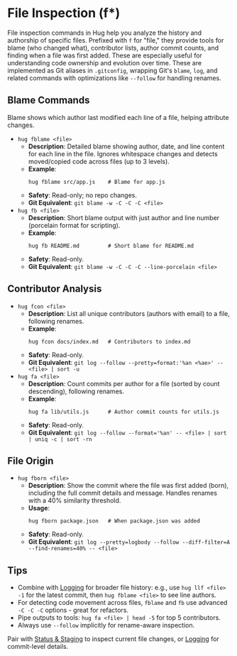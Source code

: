 # File Inspection (f*)
File inspection commands in Hug help you analyze the history and authorship of specific files. Prefixed with `f` for "file," they provide tools for blame (who
changed what), contributor lists, author commit counts, and finding when a file was first added. These are especially useful for understanding code ownership
and evolution over time.
These are implemented as Git aliases in `.gitconfig`, wrapping Git's `blame`, `log`, and related commands with optimizations like `--follow` for handling
renames.

## Blame Commands
Blame shows which author last modified each line of a file, helping attribute changes.
- `hug fblame <file>`
    - **Description**: Detailed blame showing author, date, and line content for each line in the file. Ignores whitespace changes and detects moved/copied code
      across files (up to 3 levels).
    - **Example**:
      ```
      hug fblame src/app.js    # Blame for app.js
      ```
    - **Safety**: Read-only; no repo changes.
    - **Git Equivalent**: `git blame -w -C -C -C <file>`
- `hug fb <file>`
    - **Description**: Short blame output with just author and line number (porcelain format for scripting).
    - **Example**:
      ```
      hug fb README.md         # Short blame for README.md
      ```
    - **Safety**: Read-only.
    - **Git Equivalent**: `git blame -w -C -C -C --line-porcelain <file>`

## Contributor Analysis
- `hug fcon <file>`
    - **Description**: List all unique contributors (authors with email) to a file, following renames.
    - **Example**:
      ```
      hug fcon docs/index.md   # Contributors to index.md
      ```
    - **Safety**: Read-only.
    - **Git Equivalent**: `git log --follow --pretty=format:'%an <%ae>' -- <file> | sort -u`
- `hug fa <file>`
    - **Description**: Count commits per author for a file (sorted by count descending), following renames.
    - **Example**:
      ```
      hug fa lib/utils.js      # Author commit counts for utils.js
      ```
    - **Safety**: Read-only.
    - **Git Equivalent**: `git log --follow --format='%an' -- <file> | sort | uniq -c | sort -rn`

## File Origin
- `hug fborn <file>`
    - **Description**: Show the commit where the file was first added (born), including the full commit details and message. Handles renames with a 40%
      similarity threshold.
    - **Usage**:
      ```
      hug fborn package.json   # When package.json was added
      ```
    - **Safety**: Read-only.
    - **Git Equivalent**: `git log --pretty=logbody --follow --diff-filter=A --find-renames=40% -- <file>`

## Tips
- Combine with [Logging](/commands/logging#file-inspection) for broader file history: e.g., use `hug llf <file> -1` for the latest commit, then `hug fblame <file>` to see line authors.
- For detecting code movement across files, `fblame` and `fb` use advanced `-C -C -C` options - great for refactors.
- Pipe outputs to tools: `hug fa <file> | head -5` for top 5 contributors.
- Always use `--follow` implicitly for rename-aware inspection.

Pair with [Status & Staging](/commands/status-staging) to inspect current file changes, or [Logging](/commands/logging) for commit-level details.

